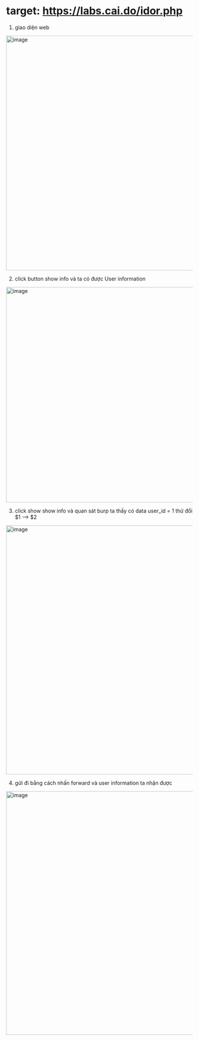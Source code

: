 # target: https://labs.cai.do/idor.php
1. giao diện web
<img width="795" height="633" alt="image" src="https://github.com/user-attachments/assets/4c2fb9d2-0e5a-40e0-bf72-742a82405299" />

2. click button show info và ta có được User information
<img width="795" height="581" alt="image" src="https://github.com/user-attachments/assets/08096b0b-084a-4253-9500-fc0bd94c9b89" />

3. click show show info và quan sát burp ta thấy có data user_id = 1 thử đổi $1 --> $2
<img width="788" height="672" alt="image" src="https://github.com/user-attachments/assets/f199e067-a3dc-486c-9bb6-d8b4a71ba5d3" />

4. gửi đi bằng cách nhấn forward và user information ta nhận được
<img width="783" height="657" alt="image" src="https://github.com/user-attachments/assets/b2a6ac74-102e-4d72-8d9c-d1c25a922e78" />

